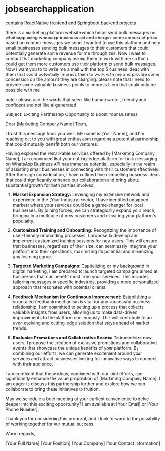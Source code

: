 # jobsearchapplication
contains ReactNative frontend and Springboot backend projects


there is a marketing platform website which helps send bulk messages on whatsapp using whatsapp business api and charges some amount of price based on number messages we send.
I wanted to use this platform and help small businesses sending bulk messages to their customers that could potentially generate some revenue for me through this. 
Now i want to contact that marketing company asking them to work with me so that i could get them more customers use their platform to send bulk messages.
Now i want you to to write me a mail with the top 5 business ideas with them that could potentially impress them to work with me and provide some concession on the amount they are charging.
please note that  i need to provide some valuable business points to impress them that could only be possible with me

note : please use the words that seem like human wrote , friendly and confident and not like ai generated 



Subject: Exciting Partnership Opportunity to Boost Your Business

Dear [Marketing Company Name] Team,

I trust this message finds you well. My name is [Your Name], and I'm reaching out to you with great enthusiasm regarding a potential partnership that could mutually benefit both our ventures.

Having explored the remarkable services offered by [Marketing Company Name], I am convinced that your cutting-edge platform for bulk messaging on WhatsApp Business API has immense potential, especially in the realm of assisting small businesses in connecting with their customers effectively. After thorough consideration, I have outlined five compelling business ideas that could significantly enhance our collaboration and bring about substantial growth for both parties involved.

1. **Market Expansion Strategy:**
   Leveraging my extensive network and experience in the [Your Industry] sector, I have identified untapped markets where your services could be a game-changer for local businesses. By joining forces, we can strategically expand your reach, bringing in a multitude of new customers and elevating your platform's popularity.

2. **Customized Training and Onboarding:**
   Recognizing the importance of user-friendly onboarding processes, I propose to develop and implement customized training sessions for new users. This will ensure that businesses, regardless of their size, can seamlessly integrate your platform into their operations, maximizing its potential and minimizing any learning curve.

3. **Targeted Marketing Campaigns:**
   Capitalizing on my background in digital marketing, I am prepared to launch targeted campaigns aimed at businesses that can benefit most from your services. This includes tailoring messages to specific industries, providing a more personalized approach that resonates with potential clients.

4. **Feedback Mechanism for Continuous Improvement:**
   Establishing a structured feedback mechanism is vital for any successful business relationship. I am committed to setting up a process that collects valuable insights from users, allowing us to make data-driven improvements to the platform continuously. This will contribute to an ever-evolving and cutting-edge solution that stays ahead of market trends.

5. **Exclusive Promotions and Collaborative Events:**
   To incentivize new users, I propose the creation of exclusive promotions and collaborative events that showcase the unique benefits of your platform. By combining our efforts, we can generate excitement around your services and attract businesses looking for innovative ways to connect with their audience.

I am confident that these ideas, combined with our joint efforts, can significantly enhance the value proposition of [Marketing Company Name]. I am eager to discuss this partnership further and explore how we can collaborate to bring these initiatives to fruition.

May we schedule a brief meeting at your earliest convenience to delve deeper into this exciting opportunity? I am available at [Your Email] or [Your Phone Number].

Thank you for considering this proposal, and I look forward to the possibility of working together for our mutual success.

Warm regards,

[Your Full Name]
[Your Position]
[Your Company]
[Your Contact Information]
